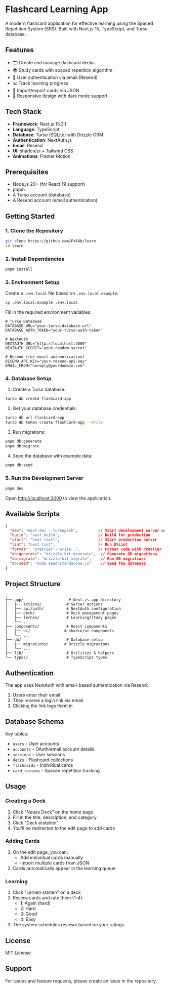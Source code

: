 # Flashcard Learning App

A modern flashcard application for effective learning using the Spaced Repetition System (SRS). Built with Next.js 15, TypeScript, and Turso database.

## Features

- 🗂️ Create and manage flashcard decks
- 📚 Study cards with spaced repetition algorithm
- 👤 User authentication via email (Resend)
- 📊 Track learning progress
- 🔄 Import/export cards via JSON
- 📱 Responsive design with dark mode support

## Tech Stack

- **Framework**: Next.js 15.3.1
- **Language**: TypeScript
- **Database**: Turso (SQLite) with Drizzle ORM
- **Authentication**: NextAuth.js
- **Email**: Resend
- **UI**: shadcn/ui + Tailwind CSS
- **Animations**: Framer Motion

## Prerequisites

- Node.js 20+ (for React 19 support)
- pnpm
- A Turso account (database)
- A Resend account (email authentication)

## Getting Started

### 1. Clone the Repository

```bash
git clone https://github.com/Fx64b/learn
cd learn
```

### 2. Install Dependencies

```bash
pnpm install
```

### 3. Environment Setup

Create a `.env.local` file based on `.env.local.example`:

```bash
cp .env.local.example .env.local
```

Fill in the required environment variables:

```env
# Turso Database
DATABASE_URL="your-turso-database-url"
DATABASE_AUTH_TOKEN="your-turso-auth-token"

# NextAuth
NEXTAUTH_URL="http://localhost:3000"
NEXTAUTH_SECRET="your-random-secret"

# Resend (for email authentication)
RESEND_API_KEY="your-resend-api-key"
EMAIL_FROM="noreply@yourdomain.com"
```

### 4. Database Setup

1. Create a Turso database:
```bash
turso db create flashcard-app
```

2. Get your database credentials:
```bash
turso db url flashcard-app
turso db token create flashcard-app --write
```

3. Run migrations:
```bash
pnpm db:generate
pnpm db:migrate
```

4. Seed the database with example data:
```bash
pnpm db:seed
```

### 5. Run the Development Server

```bash
pnpm dev
```

Open [http://localhost:3000](http://localhost:3000) to view the application.

## Available Scripts

```json
{
  "dev": "next dev --turbopack",         // Start development server with Turbopack
  "build": "next build",                 // Build for production
  "start": "next start",                 // Start production server
  "lint": "next lint",                   // Run ESLint
  "format": "prettier --write .",        // Format code with Prettier
  "db:generate": "drizzle-kit generate",  // Generate DB migrations
  "db:migrate": "drizzle-kit migrate",    // Run DB migrations
  "db:seed": "node seed-standalone.js"    // Seed the database
}
```

## Project Structure

```
.
├── app/                    # Next.js app directory
│   ├── actions/           # Server actions
│   ├── api/auth/          # NextAuth configuration
│   ├── deck/              # Deck management pages
│   ├── lernen/            # Learning/study pages
│   └── ...
├── components/            # React components
│   ├── ui/               # shadcn/ui components
│   └── ...
├── db/                    # Database setup
│   ├── migrations/       # Drizzle migrations
│   └── ...
├── lib/                   # Utilities & helpers
└── types/                 # TypeScript types
```

## Authentication

The app uses NextAuth with email-based authentication via Resend:

1. Users enter their email
2. They receive a login link via email
3. Clicking the link logs them in

## Database Schema

Key tables:
- `users` - User accounts
- `accounts` - OAuth/email account details
- `sessions` - User sessions
- `decks` - Flashcard collections
- `flashcards` - Individual cards
- `card_reviews` - Spaced repetition tracking

## Usage

### Creating a Deck

1. Click "Neues Deck" on the home page
2. Fill in the title, description, and category
3. Click "Deck erstellen"
4. You'll be redirected to the edit page to add cards

### Adding Cards

1. On the edit page, you can:
    - Add individual cards manually
    - Import multiple cards from JSON
2. Cards automatically appear in the learning queue

### Learning

1. Click "Lernen starten" on a deck
2. Review cards and rate them (1-4):
    - 1: Again (hard)
    - 2: Hard
    - 3: Good
    - 4: Easy
3. The system schedules reviews based on your ratings

## License

MIT License

## Support

For issues and feature requests, please create an issue in the repository.